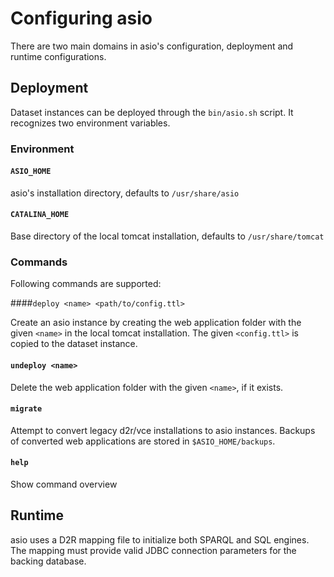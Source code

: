 # Configuring asio

There are two main domains in asio's configuration, deployment and runtime configurations.

## Deployment

Dataset instances can be deployed through the `bin/asio.sh` script. It recognizes two environment
variables.

### Environment

#### `ASIO_HOME`

  asio's installation directory, defaults to `/usr/share/asio`

#### `CATALINA_HOME`

  Base directory of the local tomcat installation, defaults to `/usr/share/tomcat`

### Commands

Following commands are supported:

####`deploy <name> <path/to/config.ttl>`

  Create an asio instance by creating the web application folder with the given `<name>` in the
  local tomcat installation. The given `<config.ttl>` is copied to the dataset instance.

#### `undeploy <name>`

  Delete the web application folder with the given `<name>`, if it exists.

#### `migrate`

  Attempt to convert legacy d2r/vce installations to asio instances. Backups of converted web
  applications are stored in `$ASIO_HOME/backups`.

#### `help`

  Show command overview

## Runtime

asio uses a D2R mapping file to initialize both SPARQL and SQL engines. The mapping must provide
valid JDBC connection parameters for the backing database.
